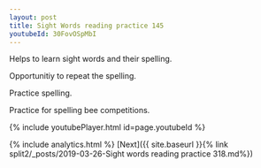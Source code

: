 ```yaml
---
layout: post
title: Sight Words reading practice 145
youtubeId: 30FovOSpMbI
---
```

 
 
Helps to learn sight words and their spelling.

Opportunitiy to repeat the spelling. 

Practice spelling. 
 
Practice for spelling bee competitions. 
 
{% include youtubePlayer.html id=page.youtubeId %}
 
 
{% include analytics.html %} 
[Next]({{ site.baseurl }}{% link  split2/_posts/2019-03-26-Sight words reading practice 318.md%})
 
